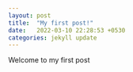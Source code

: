 ```yaml
---
layout: post
title:  "My first post!"
date:   2022-03-10 22:28:53 +0530
categories: jekyll update
---
```


Welcome to my first post